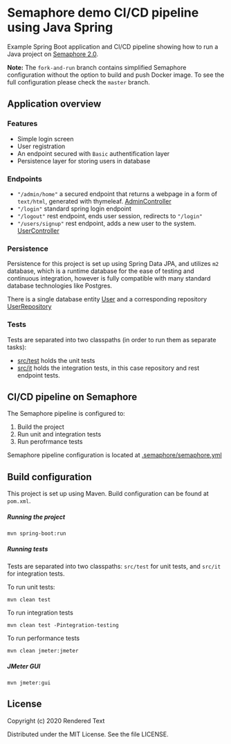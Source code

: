 # Semaphore demo CI/CD pipeline using Java Spring

Example Spring Boot application and CI/CD pipeline showing how to run a Java
project on [Semaphore 2.0](https://semaphoreci.com).

**Note:** The `fork-and-run` branch contains simplified Semaphore configuration without the option to build and push Docker image. To see the full configuration please check the `master` branch.

## Application overview

### Features

 - Simple login screen
 - User registration
 - An endpoint secured with `Basic` authentification layer
 - Persistence layer for storing users in database
 
### Endpoints

 - `"/admin/home"` a secured endpoint that returns a webpage in a form of `text/html`, generated with thymeleaf. [AdminController](src/main/java/com/example/springpipelinedemo/controller/AdminController.java)
 - `"/login"` standard spring login endpoint 
 - `"/logout"` rest endpoint, ends user session, redirects to `"/login"` 
 - `"/users/signup"` rest endpoint, adds a new user to the system. [UserController](src/main/java/com/example/springpipelinedemo/controller/UserController.java)

### Persistence
 
 Persistence for this project is set up using Spring Data JPA, and utilizes `m2` database,
 which is a runtime database for the ease of testing and continuous integration, however is fully compatible with many 
 standard database technologies like Postgres.
 
 There is a single database entity [User](src/main/java/com/example/springpipelinedemo/model/User.java)
  and a corresponding repository [UserRepository](src/main/java/com/example/springpipelinedemo/repository/UserRepository.java)

### Tests

  Tests are separated into two classpaths (in order to run them as separate tasks): 
   - [src/test](src/test) holds the unit tests
   - [src/it](src/it) holds the integration tests, in this case repository and rest endpoint tests.


## CI/CD pipeline on Semaphore

The Semaphore pipeline is configured to:

  1. Build the project
  2. Run unit and integration tests
  3. Run perofrmance tests

Semaphore pipeline configuration is located at
[.semaphore/semaphore.yml](.semaphore/semaphore.yml)

## Build configuration

This project is set up using Maven. Build configuration can be found at `pom.xml`.

##### Running the project

  `mvn spring-boot:run`

##### Running tests

Tests are separated into two classpaths: `src/test` for unit tests, and `src/it` for integration tests. 

To run unit tests:

  `mvn clean test`
  
To run integration tests

   `mvn clean test -Pintegration-testing`
   
To run performance tests 

   `mvn clean jmeter:jmeter`
  
##### JMeter GUI
  `mvn jmeter:gui`

## License

Copyright (c) 2020 Rendered Text

Distributed under the MIT License. See the file LICENSE.
